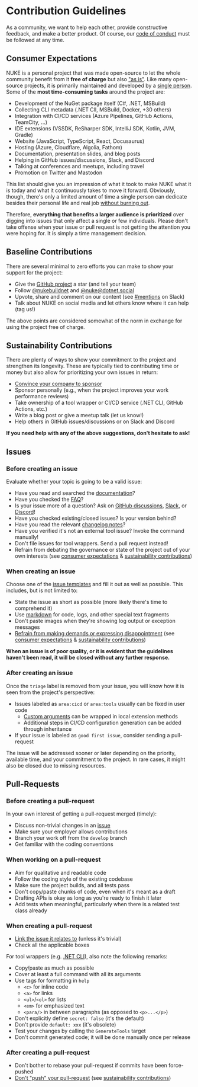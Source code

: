 # Contribution Guidelines

As a community, we want to help each other, provide constructive feedback, and make a better product. Of course, our [code of conduct](CODE_OF_CONDUCT.md) must be followed at any time.

## Consumer Expectations

NUKE is a personal project that was made open-source to let the whole community benefit from it **free of charge** but also ["as is"](https://github.com/nuke-build/nuke/blob/develop/LICENSE). Like many open-source projects, it is primarily maintained and developed by a [single person](https://github.com/matkoch). Some of the **most time-consuming tasks** around the project are:

- Development of the NuGet package itself (C#, .NET, MSBuild)
- Collecting CLI metadata (.NET ClI, MSBuild, Docker, +30 others)
- Integration with CI/CD services (Azure Pipelines, GitHub Actions, TeamCity, ...)
- IDE extensions (VSSDK, ReSharper SDK, IntelliJ SDK, Kotlin, JVM, Gradle)
- Website (JavaScript, TypeScript, React, Docusaurus)
- Hosting (Azure, Cloudflare, Algolia, Fathom)
- Documentation, presentation slides, and blog posts
- Helping in GitHub issues/discussions, Slack, and Discord
- Talking at conferences and meetups, including travel
- Promotion on Twitter and Mastodon

This list should give you an impression of what it took to make NUKE what it is today and what it continuously takes to move it forward. Obviously, though, there's only a limited amount of time a single person can dedicate besides their personal life and real job [without burning out](https://www.jeffgeerling.com/blog/2022/burden-open-source-maintainer).

Therefore, **everything that benefits a larger audience is prioritized** over digging into issues that only affect a single or few individuals. Please don't take offense when your issue or pull request is not getting the attention you were hoping for. It is simply a time management decision.

## Baseline Contributions

There are several minimal to zero efforts you can make to show your support for the project:

- Give the [GitHub project](https://github.com/nuke-build/nuke/stargazers) a star (and tell your team)
- Follow [@nukebuildnet](https://twitter.com/nukebuildnet) and [@nuke@dotnet.social](https://dotnet.social/@nuke)
- Upvote, share and comment on our content (see [#mentions](https://app.slack.com/client/T9QUKHC4A/CDJD8CGQ5) on Slack)
- Talk about NUKE on social media and let others know where it can help (tag us!)

The above points are considered somewhat of the norm in exchange for using the project free of charge.

## Sustainability Contributions

There are plenty of ways to show your commitment to the project and strengthen its longevity. These are typically tied to contributing time or money but also allow for prioritizing your own issues in return:

- [Convince your company to sponsor](https://humanwhocodes.com/blog/2021/05/talk-to-your-company-sponsoring-open-source/)
- Sponsor personally (e.g., when the project improves your work performance reviews)
- Take ownership of a tool wrapper or CI/CD service (.NET CLI, GitHub Actions, etc.)
- Write a blog post or give a meetup talk (let us know!)
- Help others in GitHub issues/discussions or on Slack and Discord

**If you need help with any of the above suggestions, don't hesitate to ask!**

## Issues

### Before creating an issue

Evaluate whether your topic is going to be a valid issue:

- Have you read and searched the [documentation](https://nuke.build/docs/introduction/)?
- Have you checked the [FAQ](https://nuke.build/faq/)?
- Is your issue more of a question? Ask on [GitHub discussions](https://github.com/nuke-build/nuke/discussions), [Slack](https://nuke.build/slack), or [Discord](https://nuke.build/discord)!
- Have you checked existing/closed issues? Is your version behind?
- Have you read the relevant [changelog notes](https://github.com/nuke-build/nuke/blob/develop/CHANGELOG.md)?
- Have you verified it's not an external tool issue? Invoke the command manually!
- Don't file issues for tool wrappers. Send a pull request instead!
- Refrain from debating the governance or state of the project out of your own interests (see [consumer expectations](#consumer-expectations) & [sustainability contributions](#sustainability-contributions))

### When creating an issue

Choose one of the [issue templates](https://github.com/nuke-build/nuke/issues/new/choose) and fill it out as well as possible. This includes, but is not limited to:

- State the issue as short as possible (more likely there's time to comprehend it)
- Use [markdown](https://docs.github.com/en/get-started/writing-on-github) for code, logs, and other special text fragments
- Don't paste images when they're showing log output or exception messages
- [Refrain from making demands or expressing disappointment](https://mikemcquaid.com/2018/03/19/open-source-maintainers-owe-you-nothing) (see [consumer expectations](#consumer-expectations) & [sustainability contributions](#sustainability-contributions))

**When an issue is of poor quality, or it is evident that the guidelines haven't been read, it will be closed without any further response.**

### After creating an issue

Once the `triage` label is removed from your issue, you will know how it is seen from the project's perspective:

- Issues labeled as `area:cicd` or `area:tools` usually can be fixed in user code
  - [Custom arguments](https://nuke.build/docs/common/cli-tools/#custom-arguments) can be wrapped in local extension methods
  - Additional steps in CI/CD configuration generation can be added through inheritance
- If your issue is labeled as `good first issue`, consider sending a pull-request

The issue will be addressed sooner or later depending on the priority, available time, and your commitment to the project. In rare cases, it might also be closed due to missing resources.

## Pull-Requests

### Before creating a pull-request

In your own interest of getting a pull-request merged (timely):

- Discuss non-trivial changes in an [issue](https://github.com/nuke-build/nuke/issues/new/choose)
- Make sure your employer allows contributions
- Branch your work off from the `develop` branch
- Get familiar with the coding conventions

### When working on a pull-request

- Aim for qualitative and readable code
- Follow the coding style of the existing codebase
- Make sure the project builds, and all tests pass
- Don't copy/paste chunks of code, even when it's meant as a draft
- Drafting APIs is okay as long as you're ready to finish it later
- Add tests when meaningful, particularly when there is a related test class already

### When creating a pull-request

- [Link the issue it relates to](https://docs.github.com/en/issues/tracking-your-work-with-issues/linking-a-pull-request-to-an-issue) (unless it's trivial)
- Check all the applicable boxes

For tool wrappers (e.g. [.NET CLI](https://github.com/nuke-build/nuke/blob/develop/source/Nuke.Common/Tools/DotNet/DotNet.json)), also note the following remarks:

- Copy/paste as much as possible
- Cover at least a full command with all its arguments
- Use tags for formatting in `help`
  - `<c>` for inline code
  - `<a>` for links
  - `<ul>`/`<ol>` for lists
  - `<em>` for emphasized text
  - `<para/>` in between paragraphs (as opposed to `<p>...</p>`)
- Don't explicitly define `secret: false` (it's the default)
- Don't provide `default: xxx` (it's obsolete)
- Test your changes by calling the `GenerateTools` target
- Don't commit generated code; it will be done manually once per release

### After creating a pull-request

- Don't bother to rebase your pull-request if commits have been force-pushed
- [Don't "push" your pull-request](https://www.igvita.com/2011/12/19/dont-push-your-pull-requests/) (see [sustainability contributions](#sustainability-contributions))
